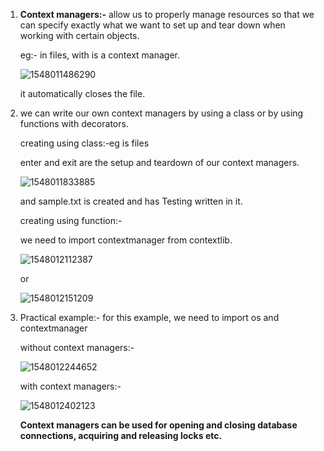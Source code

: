1. **Context managers:-** allow us to properly manage resources so that we can specify exactly what we want to set up and tear down when working with certain objects. 

   eg:- in files, with is a context manager.

   ![1548011486290](https://github.com/adityakuppa26/Python-Notes/blob/lalith_notes/images/1548011486290.png) 

   it automatically closes the file.

2. we can write our own context managers  by using a class or by using functions with decorators.

   creating using class:-eg is files

   enter and exit are the setup and teardown of our context managers.

   ![1548011833885](https://github.com/adityakuppa26/Python-Notes/blob/lalith_notes/images/1548011833885.png) 

   and sample.txt is created and has Testing written in it.

   creating using function:-

   we need to import contextmanager from contextlib.

   ![1548012112387](https://github.com/adityakuppa26/Python-Notes/blob/lalith_notes/images/1548012112387.png) 

   or

   ![1548012151209](https://github.com/adityakuppa26/Python-Notes/blob/lalith_notes/images/1548012151209.png) 

3. Practical example:- for this example, we need to import os and contextmanager

   without context managers:-

   ![1548012244652](https://github.com/adityakuppa26/Python-Notes/blob/lalith_notes/images/1548012244652.png) 

   with context managers:-

   ![1548012402123](https://github.com/adityakuppa26/Python-Notes/blob/lalith_notes/images/1548012402123.png) 

   **Context managers can be used for opening and closing database connections, acquiring and releasing locks etc.**

